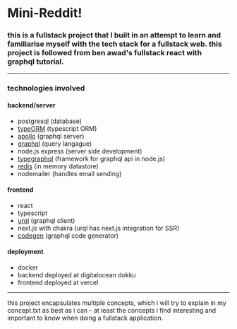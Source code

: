 # Mini-Reddit!

### this is a fullstack project that I built in an attempt to learn and familiarise myself with the tech stack for a fullstack web. this project is followed from ben awad's fullstack react with graphql tutorial.

---

### technologies involved

#### backend/server

- postgresql (database)
- [typeORM](https://typeorm.io/) (typescript ORM)
- [apollo](https://www.apollographql.com/docs/apollo-server/) (graphql server)
- [graphql](https://graphql.org/) (query langague)
- node.js express (server side development)
- [typegraphql](https://typegraphql.com/) (framework for graphql api in node.js)
- [redis](https://redis.io/) (in memory datastore)
- nodemailer (handles email sending)

#### frontend

- react
- typescript
- [urql](https://formidable.com/open-source/urql/) (graphql client)
- next.js with chakra (urql has next.js integration for SSR)
- [codegen](https://www.graphql-code-generator.com/) (graphql code generator)

#### deployment

- docker
- backend deployed at digitalocean dokku
- frontend deployed at vercel

---

this project encapsulates multiple concepts, which i will try to explain in my concept.txt as best as i can - at least the concepts i find interesting and important to know when doing a fullstack application.

